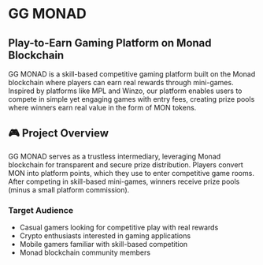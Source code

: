 # GG MONAD

## Play-to-Earn Gaming Platform on Monad Blockchain

GG MONAD is a skill-based competitive gaming platform built on the Monad blockchain where players can earn real rewards through mini-games. Inspired by platforms like MPL and Winzo, our platform enables users to compete in simple yet engaging games with entry fees, creating prize pools where winners earn real value in the form of MON tokens.

## 🎮 Project Overview

GG MONAD serves as a trustless intermediary, leveraging Monad blockchain for transparent and secure prize distribution. Players convert MON into platform points, which they use to enter competitive game rooms. After competing in skill-based mini-games, winners receive prize pools (minus a small platform commission).

### Target Audience
- Casual gamers looking for competitive play with real rewards
- Crypto enthusiasts interested in gaming applications
- Mobile gamers familiar with skill-based competition
- Monad blockchain community members

